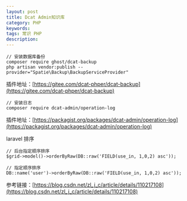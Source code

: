 ```yaml
---
layout: post
title: Dcat Admin知识库
category: PHP
keywords: 
tags: 常识 PHP
description: 
---
```


```
// 安装数据库备份
composer require ghost/dcat-backup
php artisan vendor:publish --provider="Spatie\Backup\BackupServiceProvider"
```

插件地址：[https://gitee.com/dcat-phper/dcat-backup](https://gitee.com/dcat-phper/dcat-backup)

```
// 安装日志
composer require dcat-admin/operation-log
```

插件地址：[https://packagist.org/packages/dcat-admin/operation-log](https://packagist.org/packages/dcat-admin/operation-log)

laravel 排序

```
// 后台指定顺序排序
$grid->model()->orderByRaw(DB::raw('FIELD(use_in, 1,0,2) asc'));

// 指定顺序排序
DB::name('user')->orderByRaw(DB::raw('FIELD(use_in, 1,0,2) asc'));
```

参考链接：[https://blog.csdn.net/zl_j_c/article/details/110217108](https://blog.csdn.net/zl_j_c/article/details/110217108)